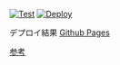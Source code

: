 [![Test](https://github.com/YamaguchiRyuta/portfolio/actions/workflows/test.yml/badge.svg)](https://github.com/YamaguchiRyuta/portfolio/actions/workflows/test.yml)
[![Deploy](https://github.com/YamaguchiRyuta/portfolio/actions/workflows/gh-pages-deploy.yml/badge.svg)](https://github.com/YamaguchiRyuta/portfolio/actions/workflows/gh-pages-deploy.yml)

デプロイ結果 [Github Pages](https://yamaguchiryuta.github.io/portfolio/)

[参考](https://tailblocks.cc/)



